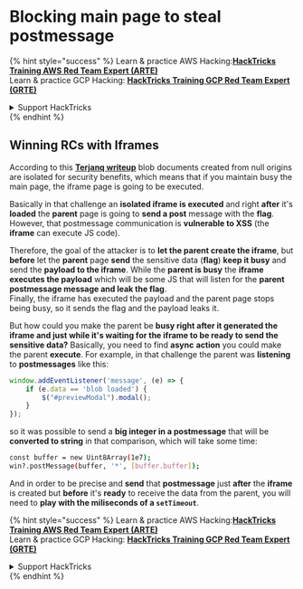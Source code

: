 # Blocking main page to steal postmessage

{% hint style="success" %}
Learn & practice AWS Hacking:<img src="/.gitbook/assets/arte.png" alt="" data-size="line">[**HackTricks Training AWS Red Team Expert (ARTE)**](https://training.hacktricks.xyz/courses/arte)<img src="/.gitbook/assets/arte.png" alt="" data-size="line">\
Learn & practice GCP Hacking: <img src="/.gitbook/assets/grte.png" alt="" data-size="line">[**HackTricks Training GCP Red Team Expert (GRTE)**<img src="/.gitbook/assets/grte.png" alt="" data-size="line">](https://training.hacktricks.xyz/courses/grte)

<details>

<summary>Support HackTricks</summary>

* Check the [**subscription plans**](https://github.com/sponsors/carlospolop)!
* **Join the** 💬 [**Discord group**](https://discord.gg/hRep4RUj7f) or the [**telegram group**](https://t.me/peass) or **follow** us on **Twitter** 🐦 [**@hacktricks\_live**](https://twitter.com/hacktricks\_live)**.**
* **Share hacking tricks by submitting PRs to the** [**HackTricks**](https://github.com/carlospolop/hacktricks) and [**HackTricks Cloud**](https://github.com/carlospolop/hacktricks-cloud) github repos.

</details>
{% endhint %}

## Winning RCs with Iframes

According to this [**Terjanq writeup**](https://gist.github.com/terjanq/7c1a71b83db5e02253c218765f96a710) blob documents created from null origins are isolated for security benefits, which means that if you maintain busy the main page, the iframe page is going to be executed.

Basically in that challenge an **isolated iframe is executed** and right **after** it's **loaded** the **parent** page is going to **send a post** message with the **flag**.\
However, that postmessage communication is **vulnerable to XSS** (the **iframe** can execute JS code).

Therefore, the goal of the attacker is to **let the parent create the iframe**, but **before** let the **parent** page **send** the sensitive data (**flag**) **keep it busy** and send the **payload to the iframe**. While the **parent is busy** the **iframe executes the payload** which will be some JS that will listen for the **parent postmessage message and leak the flag**.\
Finally, the iframe has executed the payload and the parent page stops being busy, so it sends the flag and the payload leaks it.

But how could you make the parent be **busy right after it generated the iframe and just while it's waiting for the iframe to be ready to send the sensitive data?** Basically, you need to find **async** **action** you could make the parent **execute**. For example, in that challenge the parent was **listening** to **postmessages** like this:

```javascript
window.addEventListener('message', (e) => {
    if (e.data == 'blob loaded') {
        $("#previewModal").modal();
    }
});
```

so it was possible to send a **big integer in a postmessage** that will be **converted to string** in that comparison, which will take some time:

```bash
const buffer = new Uint8Array(1e7);
win?.postMessage(buffer, '*', [buffer.buffer]);
```

And in order to be precise and **send** that **postmessage** just **after** the **iframe** is created but **before** it's **ready** to receive the data from the parent, you will need to **play with the miliseconds of a `setTimeout`**.

{% hint style="success" %}
Learn & practice AWS Hacking:<img src="/.gitbook/assets/arte.png" alt="" data-size="line">[**HackTricks Training AWS Red Team Expert (ARTE)**](https://training.hacktricks.xyz/courses/arte)<img src="/.gitbook/assets/arte.png" alt="" data-size="line">\
Learn & practice GCP Hacking: <img src="/.gitbook/assets/grte.png" alt="" data-size="line">[**HackTricks Training GCP Red Team Expert (GRTE)**<img src="/.gitbook/assets/grte.png" alt="" data-size="line">](https://training.hacktricks.xyz/courses/grte)

<details>

<summary>Support HackTricks</summary>

* Check the [**subscription plans**](https://github.com/sponsors/carlospolop)!
* **Join the** 💬 [**Discord group**](https://discord.gg/hRep4RUj7f) or the [**telegram group**](https://t.me/peass) or **follow** us on **Twitter** 🐦 [**@hacktricks\_live**](https://twitter.com/hacktricks\_live)**.**
* **Share hacking tricks by submitting PRs to the** [**HackTricks**](https://github.com/carlospolop/hacktricks) and [**HackTricks Cloud**](https://github.com/carlospolop/hacktricks-cloud) github repos.

</details>
{% endhint %}

